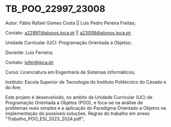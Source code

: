 # TB_POO_22997_23008


Autor: Fábio Rafael Gomes Costa || Luis Pedro Pereira Freitas;

Contato: a22997@alunos.ipca.pt || a23008@alunos.ipca.pt;

Unidade Curricular (UC): Programação Orientada a Objetos;

Docente: Luis Ferreira;

Contato: lufer@ipca.pt;

Curso: Licenciatura em Engenharia de Sistemas Informáticos;

Instituto: Escola Superior de Tecnologia do Instituto Politécnico do Cávado e do Ave;


Este projeto é desenvolvido, no ambito da Unidade Curricular (UC) de Programação Orientada a Objetos (POO),  e foca-se na análise de problemas reais simples e a aplicação do Paradigma Orientado a Objetos na implementação de possíveis soluções. Regras do trabalho em anexo "Trabalho_POO_ESI_2023_2024.pdf";
